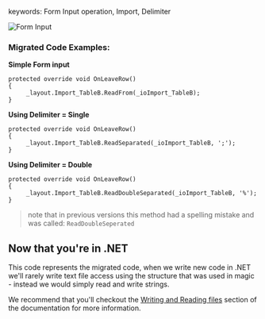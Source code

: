 ﻿keywords: Form Input operation, Import, Delimiter 

![Form Input](FormInput.png)


### Migrated Code Examples:

**Simple Form input**
```csdiff
protected override void OnLeaveRow()
{
     _layout.Import_TableB.ReadFrom(_ioImport_TableB);
}
```

**Using Delimiter = Single**

```csdiff
protected override void OnLeaveRow()
{
     _layout.Import_TableB.ReadSeparated(_ioImport_TableB, ';');
}
```

**Using Delimiter = Double**

```csdiff
protected override void OnLeaveRow()
{
     _layout.Import_TableB.ReadDoubleSeparated(_ioImport_TableB, '%');
}
```

> note that in previous versions this method had a spelling mistake and was called: `ReadDoubleSeperated`


## Now that you're in .NET
This code represents the migrated code, when we write new code in .NET we'll rarely write text file access using the structure that was used in magic - instead we would simply read and write strings.

We recommend that you'll checkout the [Writing and Reading files](writing-and-reading-files.html) section of the documentation for more information.